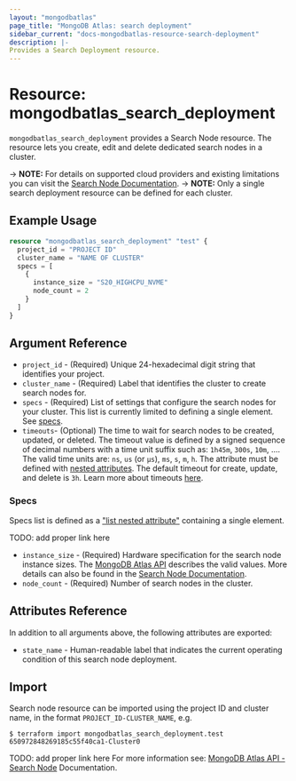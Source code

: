 ```yaml
---
layout: "mongodbatlas"
page_title: "MongoDB Atlas: search deployment"
sidebar_current: "docs-mongodbatlas-resource-search-deployment"
description: |-
Provides a Search Deployment resource.
---
```


# Resource: mongodbatlas_search_deployment

`mongodbatlas_search_deployment` provides a Search Node resource. The resource lets you create, edit and delete dedicated search nodes in a cluster.

-> **NOTE:** For details on supported cloud providers and existing limitations you can visit the [Search Node Documentation](https://www.mongodb.com/docs/atlas/cluster-config/multi-cloud-distribution/#search-nodes-for-workload-isolation).
-> **NOTE:** Only a single search deployment resource can be defined for each cluster.


## Example Usage

```terraform
resource "mongodbatlas_search_deployment" "test" {
  project_id = "PROJECT ID"
  cluster_name = "NAME OF CLUSTER"
  specs = [
    {
      instance_size = "S20_HIGHCPU_NVME"
      node_count = 2
    }
  ]
}
```

## Argument Reference

* `project_id` - (Required) Unique 24-hexadecimal digit string that identifies your project.
* `cluster_name` - (Required) Label that identifies the cluster to create search nodes for.
* `specs` - (Required) List of settings that configure the search nodes for your cluster. This list is currently limited to defining a single element. See [specs](#specs).
* `timeouts`- (Optional) The time to wait for search nodes to be created, updated, or deleted. The timeout value is defined by a signed sequence of decimal numbers with a time unit suffix such as: `1h45m`, `300s`, `10m`, .... The valid time units are:  `ns`, `us` (or `µs`), `ms`, `s`, `m`, `h`. The attribute must be defined with [nested attributes](https://developer.hashicorp.com/terraform/plugin/framework/resources/timeouts#attribute). The default timeout for create, update, and delete is `3h`. Learn more about timeouts [here](https://developer.hashicorp.com/terraform/plugin/framework/resources/timeouts).

### Specs

Specs list is defined as a ["list nested attribute"](https://developer.hashicorp.com/terraform/plugin/framework/handling-data/attributes/list-nested) containing a single element.

TODO: add proper link here
* `instance_size` - (Required) Hardware specification for the search node instance sizes. The [MongoDB Atlas API](https://docs.atlas.mongodb.com/reference/api/) describes the valid values. More details can also be found in the [Search Node Documentation](https://www.mongodb.com/docs/atlas/cluster-config/multi-cloud-distribution/#search-tier).
* `node_count` - (Required) Number of search nodes in the cluster.

## Attributes Reference

In addition to all arguments above, the following attributes are exported:

* `state_name` - Human-readable label that indicates the current operating condition of this search node deployment.

## Import

Search node resource can be imported using the project ID and cluster name, in the format `PROJECT_ID-CLUSTER_NAME`, e.g.

```
$ terraform import mongodbatlas_search_deployment.test 650972848269185c55f40ca1-Cluster0
```
TODO: add proper link here
For more information see: [MongoDB Atlas API - Search Node](https://docs.atlas.mongodb.com/reference/api/) Documentation.
